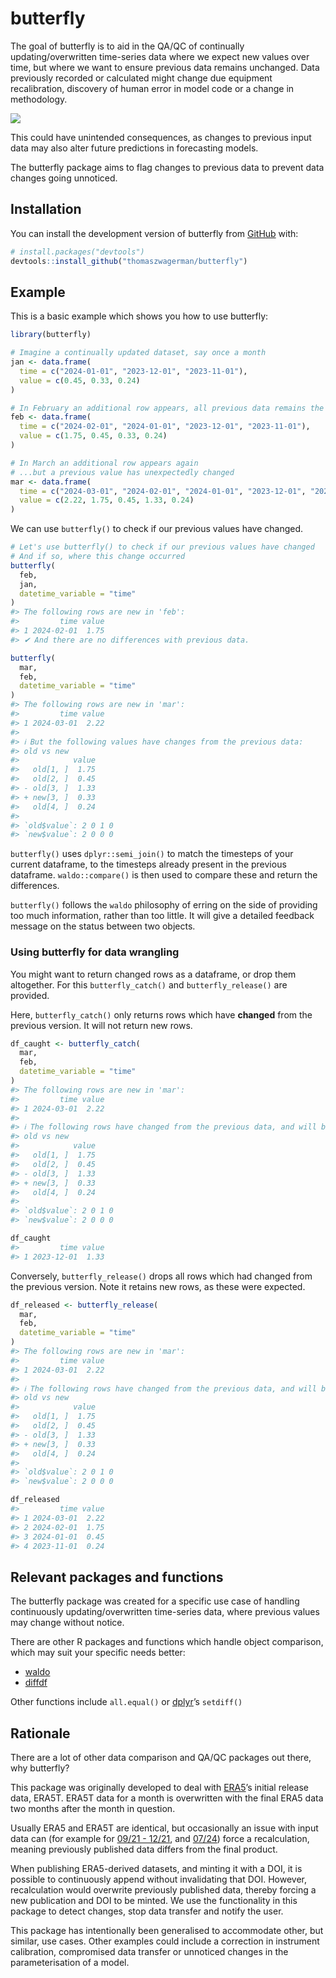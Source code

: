
<!-- README.md is generated from README.Rmd. Please edit that file -->

# butterfly

<!-- badges: start -->
<!-- badges: end -->

The goal of butterfly is to aid in the QA/QC of continually
updating/overwritten time-series data where we expect new values over
time, but where we want to ensure previous data remains unchanged. Data
previously recorded or calculated might change due equipment
recalibration, discovery of human error in model code or a change in
methodology.

![](butterfly_diagram.png)

This could have unintended consequences, as changes to previous input
data may also alter future predictions in forecasting models.

The butterfly package aims to flag changes to previous data to prevent
data changes going unnoticed.

## Installation

You can install the development version of butterfly from
[GitHub](https://github.com/) with:

``` r
# install.packages("devtools")
devtools::install_github("thomaszwagerman/butterfly")
```

## Example

This is a basic example which shows you how to use butterfly:

``` r
library(butterfly)

# Imagine a continually updated dataset, say once a month
jan <- data.frame(
  time = c("2024-01-01", "2023-12-01", "2023-11-01"),
  value = c(0.45, 0.33, 0.24)
)

# In February an additional row appears, all previous data remains the same
feb <- data.frame(
  time = c("2024-02-01", "2024-01-01", "2023-12-01", "2023-11-01"),
  value = c(1.75, 0.45, 0.33, 0.24)
)

# In March an additional row appears again
# ...but a previous value has unexpectedly changed
mar <- data.frame(
  time = c("2024-03-01", "2024-02-01", "2024-01-01", "2023-12-01", "2023-11-01"),
  value = c(2.22, 1.75, 0.45, 1.33, 0.24)
)
```

We can use `butterfly()` to check if our previous values have changed.

``` r
# Let's use butterfly() to check if our previous values have changed
# And if so, where this change occurred
butterfly(
  feb,
  jan,
  datetime_variable = "time"
)
#> The following rows are new in 'feb': 
#>         time value
#> 1 2024-02-01  1.75
#> ✔ And there are no differences with previous data.

butterfly(
  mar,
  feb,
  datetime_variable = "time"
)
#> The following rows are new in 'mar': 
#>         time value
#> 1 2024-03-01  2.22
#> 
#> ℹ But the following values have changes from the previous data:
#> old vs new
#>            value
#>   old[1, ]  1.75
#>   old[2, ]  0.45
#> - old[3, ]  1.33
#> + new[3, ]  0.33
#>   old[4, ]  0.24
#> 
#> `old$value`: 2 0 1 0
#> `new$value`: 2 0 0 0
```

`butterfly()` uses `dplyr::semi_join()` to match the timesteps of your
current dataframe, to the timesteps already present in the previous
dataframe. `waldo::compare()` is then used to compare these and return
the differences.

`butterfly()` follows the `waldo` philosophy of erring on the side of
providing too much information, rather than too little. It will give a
detailed feedback message on the status between two objects.

### Using butterfly for data wrangling

You might want to return changed rows as a dataframe, or drop them
altogether. For this `butterfly_catch()` and `butterfly_release()` are
provided.

Here, `butterfly_catch()` only returns rows which have **changed** from
the previous version. It will not return new rows.

``` r
df_caught <- butterfly_catch(
  mar,
  feb,
  datetime_variable = "time"
)
#> The following rows are new in 'mar': 
#>         time value
#> 1 2024-03-01  2.22
#> 
#> ℹ The following rows have changed from the previous data, and will be returned:
#> old vs new
#>            value
#>   old[1, ]  1.75
#>   old[2, ]  0.45
#> - old[3, ]  1.33
#> + new[3, ]  0.33
#>   old[4, ]  0.24
#> 
#> `old$value`: 2 0 1 0
#> `new$value`: 2 0 0 0

df_caught
#>         time value
#> 1 2023-12-01  1.33
```

Conversely, `butterfly_release()` drops all rows which had changed from
the previous version. Note it retains new rows, as these were expected.

``` r
df_released <- butterfly_release(
  mar,
  feb,
  datetime_variable = "time"
)
#> The following rows are new in 'mar': 
#>         time value
#> 1 2024-03-01  2.22
#> 
#> ℹ The following rows have changed from the previous data, and will be dropped:
#> old vs new
#>            value
#>   old[1, ]  1.75
#>   old[2, ]  0.45
#> - old[3, ]  1.33
#> + new[3, ]  0.33
#>   old[4, ]  0.24
#> 
#> `old$value`: 2 0 1 0
#> `new$value`: 2 0 0 0

df_released
#>         time value
#> 1 2024-03-01  2.22
#> 2 2024-02-01  1.75
#> 3 2024-01-01  0.45
#> 4 2023-11-01  0.24
```

## Relevant packages and functions

The butterfly package was created for a specific use case of handling
continuously updating/overwritten time-series data, where previous
values may change without notice.

There are other R packages and functions which handle object comparison,
which may suit your specific needs better:

- [waldo](https://github.com/r-lib/waldo)
- [diffdf](https://github.com/gowerc/diffdf)

Other functions include `all.equal()` or
[dplyr](https://github.com/tidyverse/dplyr)’s `setdiff()`

## Rationale

There are a lot of other data comparison and QA/QC packages out there,
why butterfly?

This package was originally developed to deal with
[ERA5](https://cds.climate.copernicus.eu/datasets/reanalysis-era5-single-levels?tab=documentation)’s
initial release data, ERA5T. ERA5T data for a month is overwritten with
the final ERA5 data two months after the month in question.

Usually ERA5 and ERA5T are identical, but occasionally an issue with
input data can (for example for [09/21 -
12/21](https://confluence.ecmwf.int/display/CKB/ERA5T+issue+in+snow+depth),
and
[07/24](https://forum.ecmwf.int/t/final-validated-era5-product-to-differ-from-era5t-in-july-2024/6685))
force a recalculation, meaning previously published data differs from
the final product.

When publishing ERA5-derived datasets, and minting it with a DOI, it is
possible to continuously append without invalidating that DOI. However,
recalculation would overwrite previously published data, thereby forcing
a new publication and DOI to be minted. We use the functionality in this
package to detect changes, stop data transfer and notify the user.

This package has intentionally been generalised to accommodate other,
but similar, use cases. Other examples could include a correction in
instrument calibration, compromised data transfer or unnoticed changes
in the parameterisation of a model.
